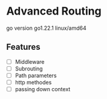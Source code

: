# Advanced Routing
go version go1.22.1 linux/amd64
## Features
- [ ] Middleware
- [ ] Subrouting
- [ ] Path parameters
- [ ] http methodes
- [ ] passing down context